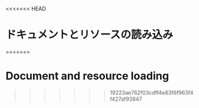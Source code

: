 
<<<<<<< HEAD
# ドキュメントとリソースの読み込み
=======
# Document and resource loading
>>>>>>> 19223ae762f03cdff4e83f6f963f4f427af93847
